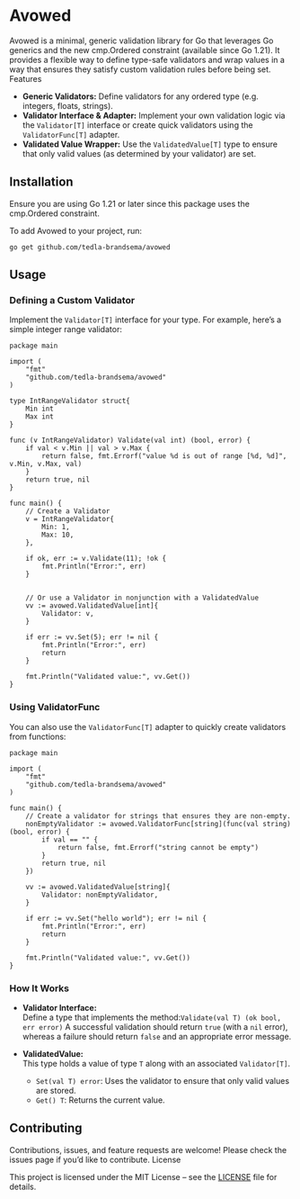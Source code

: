 # Avowed

Avowed is a minimal, generic validation library for Go that leverages Go generics and the new cmp.Ordered constraint (available since Go 1.21). It provides a flexible way to define type-safe validators and wrap values in a way that ensures they satisfy custom validation rules before being set.
Features

* **Generic Validators:** Define validators for any ordered type (e.g. integers, floats, strings).
* **Validator Interface & Adapter:** Implement your own validation logic via the `Validator[T]` interface or create quick validators using the `ValidatorFunc[T]` adapter.
* **Validated Value Wrapper:** Use the `ValidatedValue[T]` type to ensure that only valid values (as determined by your validator) are set.

## Installation

Ensure you are using Go 1.21 or later since this package uses the cmp.Ordered constraint.

To add Avowed to your project, run:

``
go get github.com/tedla-brandsema/avowed
``

## Usage

### Defining a Custom Validator

Implement the `Validator[T]` interface for your type. For example, here’s a simple integer range validator:

```
package main

import (
	"fmt"
	"github.com/tedla-brandsema/avowed"
)

type IntRangeValidator struct{
	Min int
	Max int
}

func (v IntRangeValidator) Validate(val int) (bool, error) {
	if val < v.Min || val > v.Max {
		return false, fmt.Errorf("value %d is out of range [%d, %d]", v.Min, v.Max, val)
	}
	return true, nil
}

func main() {
	// Create a Validator
	v = IntRangeValidator{
		Min: 1,
		Max: 10,
	},

	if ok, err := v.Validate(11); !ok {
		fmt.Println("Error:", err)
	}


	// Or use a Validator in nonjunction with a ValidatedValue
	vv := avowed.ValidatedValue[int]{
		Validator: v,
	}
	
	if err := vv.Set(5); err != nil {
		fmt.Println("Error:", err)
		return
	}
	
	fmt.Println("Validated value:", vv.Get())
}
```

### Using ValidatorFunc

You can also use the `ValidatorFunc[T]` adapter to quickly create validators from functions:

```
package main

import (
	"fmt"
	"github.com/tedla-brandsema/avowed"
)

func main() {
	// Create a validator for strings that ensures they are non-empty.
	nonEmptyValidator := avowed.ValidatorFunc[string](func(val string) (bool, error) {
		if val == "" {
			return false, fmt.Errorf("string cannot be empty")
		}
		return true, nil
	})

	vv := avowed.ValidatedValue[string]{
		Validator: nonEmptyValidator,
	}

	if err := vv.Set("hello world"); err != nil {
		fmt.Println("Error:", err)
		return
	}

	fmt.Println("Validated value:", vv.Get())
}
```

### How It Works

* **Validator Interface:**\
    Define a type that implements the method:`Validate(val T) (ok bool, err error)`
    A successful validation should return `true` (with a `nil` error), whereas a failure should return `false` and an appropriate error message.

* **ValidatedValue:**\
    This type holds a value of type `T` along with an associated `Validator[T]`. 
	* `Set(val T) error`: Uses the validator to ensure that only valid values are stored.
	* `Get() T`: Returns the current value.

## Contributing

Contributions, issues, and feature requests are welcome! Please check the issues page if you’d like to contribute.
License

This project is licensed under the MIT License – see the [LICENSE](https://github.com/tedla-brandsema/avowed/LICENSE) file for details.

